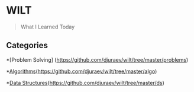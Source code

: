 # WILT

> What I Learned Today	

## Categories

*[Problem Solving] (https://github.com/djuraev/wilt/tree/master/problems)

*[Algorithms](https://github.com/djuraev/wilt/tree/master/algo)(https://github.com/djuraev/wilt/tree/master/algo)

*[Data Structures](https://github.com/djuraev/wilt/tree/master/ds)(https://github.com/djuraev/wilt/tree/master/ds)

